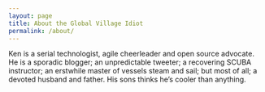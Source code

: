 ```yaml
---
layout: page
title: About the Global Village Idiot
permalink: /about/
---
```


Ken is a serial technologist, agile cheerleader and open source advocate. He is a sporadic blogger; an unpredictable tweeter; a recovering SCUBA instructor; an erstwhile master of vessels steam and sail; but most of all; a devoted husband and father. His sons thinks he’s cooler than anything.

